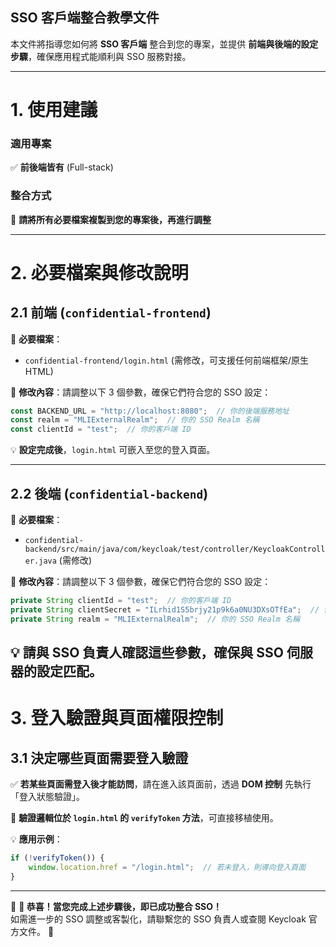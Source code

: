 ## SSO 客戶端整合教學文件

本文件將指導您如何將 **SSO 客戶端** 整合到您的專案，並提供 **前端與後端的設定步驟**，確保應用程式能順利與 SSO 服務對接。

---

# 1. 使用建議

### 適用專案  
✅ **前後端皆有** (Full-stack)

### 整合方式  
📌 **請將所有必要檔案複製到您的專案後，再進行調整**

---

# 2. 必要檔案與修改說明

## 2.1 前端 (`confidential-frontend`)

📂 **必要檔案**：  
- `confidential-frontend/login.html` (需修改，可支援任何前端框架/原生 HTML)

📌 **修改內容**：請調整以下 3 個參數，確保它們符合您的 SSO 設定：  

```javascript
const BACKEND_URL = "http://localhost:8080";  // 你的後端服務地址
const realm = "MLIExternalRealm";  // 你的 SSO Realm 名稱
const clientId = "test";  // 你的客戶端 ID
```

💡 **設定完成後**，`login.html` 可嵌入至您的登入頁面。

---

## 2.2 後端 (`confidential-backend`)

📂 **必要檔案**：  
- `confidential-backend/src/main/java/com/keycloak/test/controller/KeycloakController.java` (需修改)

📌 **修改內容**：請調整以下 3 個參數，確保它們符合您的 SSO 設定：  

```java
private String clientId = "test";  // 你的客戶端 ID
private String clientSecret = "ILrhid1S5brjy21p9k6a0NU3DXsOTfEa";  // 你的客戶端密鑰
private String realm = "MLIExternalRealm";  // 你的 SSO Realm 名稱
```
💡 **請與 SSO 負責人確認這些參數，確保與 SSO 伺服器的設定匹配。**
---

# 3. 登入驗證與頁面權限控制

## 3.1 決定哪些頁面需要登入驗證

✅ **若某些頁面需登入後才能訪問**，請在進入該頁面前，透過 **DOM 控制** 先執行「登入狀態驗證」。  

📌 **驗證邏輯位於 `login.html` 的 `verifyToken` 方法**，可直接移植使用。  

💡 **應用示例**：  
```javascript
if (!verifyToken()) {
    window.location.href = "/login.html";  // 若未登入，則導向登入頁面
}
```

---

📢 **🎯 恭喜！當您完成上述步驟後，即已成功整合 SSO！**  
如需進一步的 SSO 調整或客製化，請聯繫您的 SSO 負責人或查閱 Keycloak 官方文件。 🚀
